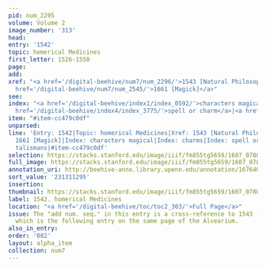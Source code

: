 ```yaml
---
pid: num_2295
volume: Volume 2
image_number: '313'
head:
entry: '1542'
topic: homerical Medicines
first_letter: 1526-1550
page:
add:
xref: "<a href='/digital-beehive/num7/num_2296/'>1543 [Natural Philosophy]</a>|<a
  href='/digital-beehive/num7/num_2545/'>1661 [Magick]</a>"
see:
index: "<a href='/digital-beehive/index1/index_0592/'>characters magical</a>|<a href='/digital-beehive/index1/index_0598/'>charms</a>|<a
  href='/digital-beehive/index4/index_3775/'>spell or charm</a>|<a href='/digital-beehive/index5/index_3990/'>talismans</a>"
item: "#item-cc479c0df"
unparsed:
line: 'Entry: 1542|Topic: homerical Medicines|Xref: 1543 [Natural Philosophy]|Xref:
  1661 [Magick]|Index: characters magical|Index: charms|Index: spell or charm|Index:
  talismans|#item-cc479c0df'
selection: https://stacks.stanford.edu/image/iiif/fm855tg5659/1607_0780/398,1295,2893,997/full/0/default.jpg
full_image: https://stacks.stanford.edu/image/iiif/fm855tg5659/1607_0780/full/full/0/default.jpg
annotation_uri: http://beehive-anno.library.upenn.edu/annotation/1676402938075
sort_value: '231311295'
insertion:
thumbnail: https://stacks.stanford.edu/image/iiif/fm855tg5659/1607_0780/398,1295,600,180/250,/0/default.jpg
label: 1542. homerical Medicines
location: "<a href='/digital-beehive/toc/toc2_303/'>Full Page</a>"
issue: The "add num. seq." in this entry is a cross-reference to 1543 [Natural Philosophy],
  which is the following entry on the same page of the Alvearium.
also_in_entry:
order: '082'
layout: alpha_item
collection: num7
---
```

